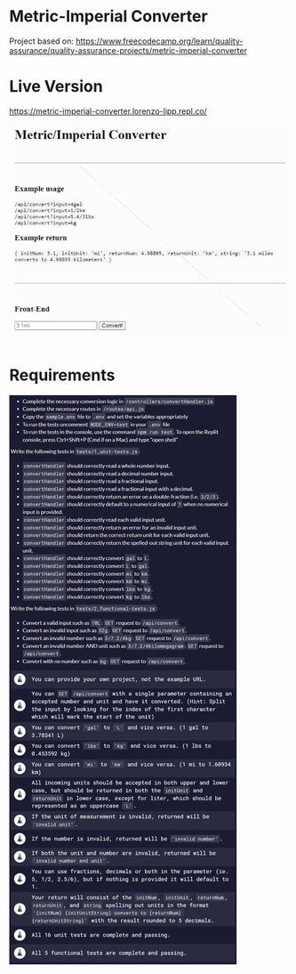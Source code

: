 # Metric-Imperial Converter

Project based on: https://www.freecodecamp.org/learn/quality-assurance/quality-assurance-projects/metric-imperial-converter

# Live Version

https://metric-imperial-converter.lorenzo-lipp.repl.co/

![image](./images/preview.png)

# Requirements

![image](./images/requirements.png)
